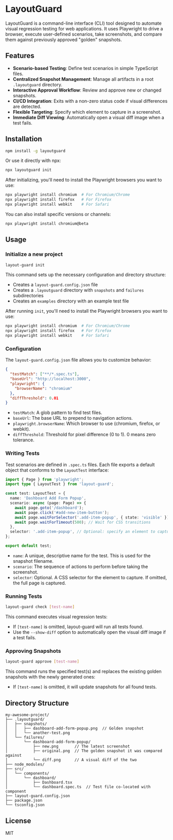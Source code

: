 # LayoutGuard

LayoutGuard is a command-line interface (CLI) tool designed to automate visual regression testing for web applications. It uses Playwright to drive a browser, execute user-defined scenarios, take screenshots, and compare them against previously approved "golden" snapshots.

## Features

- **Scenario-based Testing**: Define test scenarios in simple TypeScript files.
- **Centralized Snapshot Management**: Manage all artifacts in a root `.layoutguard` directory.
- **Interactive Approval Workflow**: Review and approve new or changed snapshots.
- **CI/CD Integration**: Exits with a non-zero status code if visual differences are detected.
- **Flexible Targeting**: Specify which element to capture in a screenshot.
- **Immediate Diff Viewing**: Automatically open a visual diff image when a test fails.

## Installation

```bash
npm install -g layoutguard
```

Or use it directly with npx:

```bash
npx layoutguard init
```

After initializing, you'll need to install the Playwright browsers you want to use:

```bash
npx playwright install chromium  # For Chromium/Chrome
npx playwright install firefox   # For Firefox
npx playwright install webkit    # For Safari
```

You can also install specific versions or channels:

```bash
npx playwright install chromium@beta
```

## Usage

### Initialize a new project

```bash
layout-guard init
```

This command sets up the necessary configuration and directory structure:

- Creates a `layout-guard.config.json` file
- Creates a `.layoutguard` directory with `snapshots` and `failures` subdirectories
- Creates an `examples` directory with an example test file

After running `init`, you'll need to install the Playwright browsers you want to use:

```bash
npx playwright install chromium  # For Chromium/Chrome
npx playwright install firefox   # For Firefox
npx playwright install webkit    # For Safari
```

### Configuration

The `layout-guard.config.json` file allows you to customize behavior:

```json
{
  "testMatch": ["**/*.spec.ts"],
  "baseUrl": "http://localhost:3000",
  "playwright": {
    "browserName": "chromium"
  },
  "diffThreshold": 0.01
}
```

- `testMatch`: A glob pattern to find test files.
- `baseUrl`: The base URL to prepend to navigation actions.
- `playwright.browserName`: Which browser to use (chromium, firefox, or webkit).
- `diffThreshold`: Threshold for pixel difference (0 to 1). 0 means zero tolerance.

### Writing Tests

Test scenarios are defined in `.spec.ts` files. Each file exports a default object that conforms to the `LayoutTest` interface:

```typescript
import { Page } from 'playwright';
import type { LayoutTest } from 'layout-guard';

const test: LayoutTest = {
  name: 'Dashboard Add Form Popup',
  scenario: async (page: Page) => {
    await page.goto('/dashboard');
    await page.click('#add-new-item-button');
    await page.waitForSelector('.add-item-popup', { state: 'visible' });
    await page.waitForTimeout(500); // Wait for CSS transitions
  },
  selector: '.add-item-popup', // Optional: specify an element to capture
};

export default test;
```

- `name`: A unique, descriptive name for the test. This is used for the snapshot filename.
- `scenario`: The sequence of actions to perform before taking the screenshot.
- `selector`: Optional. A CSS selector for the element to capture. If omitted, the full page is captured.

### Running Tests

```bash
layout-guard check [test-name]
```

This command executes visual regression tests:

- If `[test-name]` is omitted, layout-guard will run all tests found.
- Use the `--show-diff` option to automatically open the visual diff image if a test fails.

### Approving Snapshots

```bash
layout-guard approve [test-name]
```

This command runs the specified test(s) and replaces the existing golden snapshots with the newly generated ones:

- If `[test-name]` is omitted, it will update snapshots for all found tests.

## Directory Structure

```
my-awesome-project/
├── .layoutguard/
│   ├── snapshots/
│   │   ├── dashboard-add-form-popup.png  // Golden snapshot
│   │   └── another-test.png
│   └── failures/
│       └── dashboard-add-form-popup/
│           ├── new.png       // The latest screenshot
│           ├── original.png  // The golden snapshot it was compared against
│           └── diff.png      // A visual diff of the two
├── node_modules/
├── src/
│   └── components/
│       └── dashboard/
│           ├── Dashboard.tsx
│           └── dashboard.spec.ts  // Test file co-located with component
├── layout-guard.config.json
├── package.json
└── tsconfig.json
```

## License

MIT